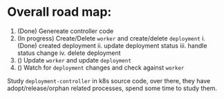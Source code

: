 # Overall road map:
1. (Done) Genereate controller code
2. (In progress) Create/Delete `worker` and create/delete `deployment`
    i. (Done) created deployment
    ii. update deployment status
    iii. handle status change
    iv. delete deployment
3. () Update `worker` and update `deployment`
4. () Watch for `deployment` changes and check against `worker`

Study `deployment-controller` in k8s source code, over there, they have adopt/release/orphan related processes, spend some time to study them.